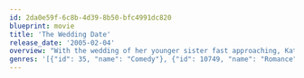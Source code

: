 ```yaml
---
id: 2da0e59f-6c8b-4d39-8b50-bfc4991dc820
blueprint: movie
title: 'The Wedding Date'
release_date: '2005-02-04'
overview: "With the wedding of her younger sister fast approaching, Kat Ellis faces the undesirable prospect of traveling alone to London for the ceremony. While this is bad enough, Jeffrey, the man who left her as they moved closer to marriage, happens to be the groom's best man. Determined to show everyone -- most of all Jeffrey -- that her romantic life is as full and thrilling as ever, Kat hires a charming male escort as her date."
genres: '[{"id": 35, "name": "Comedy"}, {"id": 10749, "name": "Romance"}]'
---
```


